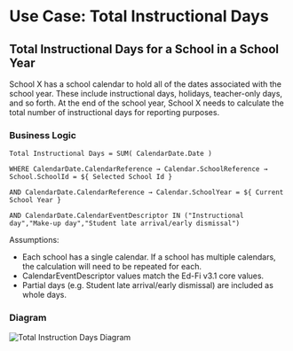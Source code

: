 # Use Case: Total Instructional Days

## Total Instructional Days for a School in a School Year

School X has a school calendar to hold all of the dates associated with the school year. These include instructional days, holidays, teacher-only days, and so forth. At the end of the school year, School X needs to calculate the total number of instructional days for reporting purposes.

### Business Logic

```text
Total Instructional Days = SUM( CalendarDate.Date )

WHERE CalendarDate.CalendarReference → Calendar.SchoolReference → School.SchoolId = ${ Selected School Id }

AND CalendarDate.CalendarReference → Calendar.SchoolYear = ${ Current School Year }

AND CalendarDate.CalendarEventDescriptor IN ("Instructional day","Make-up day","Student late arrival/early dismissal")
```

Assumptions:

* Each school has a single calendar. If a school has multiple calendars, the calculation will need to be repeated for each.
* CalendarEventDescriptor values match the Ed-Fi v3.1 core values.
* Partial days (e.g. Student late arrival/early dismissal) are included as whole days.

### Diagram

![Total Instruction Days Diagram](https://edfi.atlassian.net/wiki/download/attachments/22905412/Total%20Instructional%20Days%20v2.png?api=v2)
